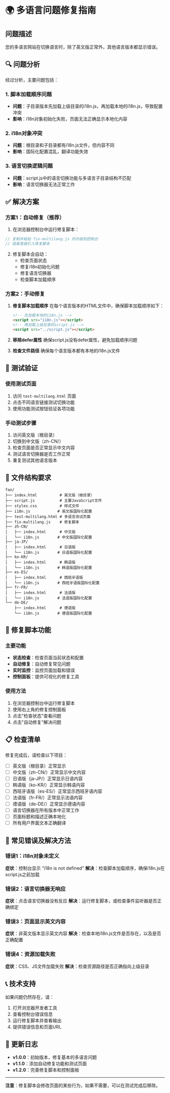 # 🌍 多语言问题修复指南

## 问题描述
您的多语言网站在切换语言时，除了英文版正常外，其他语言版本都显示错误。

## 🔍 问题分析
经过分析，主要问题包括：

### 1. 脚本加载顺序问题
- **问题**：子目录版本先加载上级目录的i18n.js，再加载本地的i18n.js，导致配置冲突
- **影响**：i18n对象初始化失败，页面无法正确显示本地化内容

### 2. i18n对象冲突
- **问题**：根目录和子目录都有i18n.js文件，但内容不同
- **影响**：国际化配置混乱，翻译功能失效

### 3. 语言切换逻辑问题
- **问题**：script.js中的语言切换功能与多语言子目录结构不匹配
- **影响**：语言切换器无法正常工作

## ✅ 解决方案

### 方案1：自动修复（推荐）
1. 在浏览器控制台中运行修复脚本：
```javascript
// 复制并粘贴 fix-multilang.js 的内容到控制台
// 或者直接引入修复脚本
```

2. 修复脚本会自动：
   - 检查页面状态
   - 修复i18n初始化问题
   - 修复语言切换器
   - 检查脚本加载顺序

### 方案2：手动修复
1. **修复脚本加载顺序**
   在每个语言版本的HTML文件中，确保脚本加载顺序如下：
   ```html
   <!-- 先加载本地的i18n.js -->
   <script src="i18n.js"></script>
   <!-- 再加载上级目录的script.js -->
   <script src="../script.js"></script>
   ```

2. **移除defer属性**
   确保script.js没有defer属性，避免加载顺序问题

3. **检查文件路径**
   确保每个语言版本都有本地的i18n.js文件

## 🧪 测试验证

### 使用测试页面
1. 访问 `test-multilang.html` 页面
2. 点击不同语言链接测试切换功能
3. 使用功能测试按钮验证各项功能

### 手动测试步骤
1. 访问英文版（根目录）
2. 切换到中文版（zh-CN/）
3. 检查页面是否正常显示中文内容
4. 测试语言切换器是否工作正常
5. 重复测试其他语言版本

## 📁 文件结构要求

```
fan/
├── index.html          # 英文版（根目录）
├── script.js           # 主要JavaScript文件
├── styles.css          # 样式文件
├── i18n.js            # 英文版国际化配置
├── test-multilang.html # 多语言测试页面
├── fix-multilang.js    # 修复脚本
├── zh-CN/
│   ├── index.html      # 中文版
│   └── i18n.js        # 中文版国际化配置
├── ja-JP/
│   ├── index.html      # 日语版
│   └── i18n.js        # 日语版国际化配置
├── ko-KR/
│   ├── index.html      # 韩语版
│   └── i18n.js        # 韩语版国际化配置
├── es-ES/
│   ├── index.html      # 西班牙语版
│   └── i18n.js        # 西班牙语版国际化配置
├── fr-FR/
│   ├── index.html      # 法语版
│   └── i18n.js        # 法语版国际化配置
└── de-DE/
    ├── index.html      # 德语版
    └── i18n.js        # 德语版国际化配置
```

## 🔧 修复脚本功能

### 主要功能
- **状态检查**：检查页面当前状态和配置
- **自动修复**：自动修复常见问题
- **实时监控**：监控页面加载和错误
- **控制面板**：提供可视化的修复工具

### 使用方法
1. 在浏览器控制台中运行修复脚本
2. 使用右上角的修复控制面板
3. 点击"检查状态"查看问题
4. 点击"自动修复"解决问题

## 📋 检查清单

修复完成后，请检查以下项目：

- [ ] 英文版（根目录）正常显示
- [ ] 中文版（zh-CN/）正常显示中文内容
- [ ] 日语版（ja-JP/）正常显示日语内容
- [ ] 韩语版（ko-KR/）正常显示韩语内容
- [ ] 西班牙语版（es-ES/）正常显示西班牙语内容
- [ ] 法语版（fr-FR/）正常显示法语内容
- [ ] 德语版（de-DE/）正常显示德语内容
- [ ] 语言切换器在所有版本中正常工作
- [ ] 页面标题和描述正确本地化
- [ ] 所有用户界面文本正确翻译

## 🚨 常见错误及解决方法

### 错误1：i18n对象未定义
**症状**：控制台显示 "i18n is not defined"
**解决**：检查脚本加载顺序，确保i18n.js在script.js之前加载

### 错误2：语言切换器无响应
**症状**：点击语言切换器没有反应
**解决**：运行修复脚本，或检查事件监听器是否正确绑定

### 错误3：页面显示英文内容
**症状**：非英文版本显示英文内容
**解决**：检查本地i18n.js文件是否存在，以及是否正确配置

### 错误4：资源加载失败
**症状**：CSS、JS文件加载失败
**解决**：检查资源路径是否正确指向上级目录

## 📞 技术支持

如果问题仍然存在，请：

1. 打开浏览器开发者工具
2. 查看控制台错误信息
3. 运行修复脚本并查看输出
4. 提供错误信息和页面URL

## 🔄 更新日志

- **v1.0.0**：初始版本，修复基本的多语言问题
- **v1.1.0**：添加自动修复功能和测试页面
- **v1.2.0**：完善修复脚本和控制面板

---

**注意**：修复脚本会修改页面的某些行为，如果不需要，可以在测试完成后移除。
